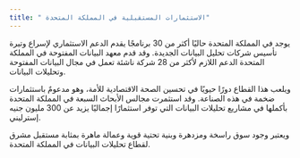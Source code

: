 ```yaml
---
title: " الاستثمارات المستقبلية في المملكة المتحدة"
---
```

يوجد في المملكة المتحدة حاليًا أكثر من 30 برنامجًا يقدم الدعم الاستثماري لإسراع وتيرة تأسيس شركات تحليل البيانات الجديدة. وقد قدم معهد البيانات المفتوحة في المملكة المتحدة الدعم اللازم لأكثر من 28 شركة ناشئة تعمل في مجال البيانات المفتوحة وتحليلات البيانات.

ويلعب هذا القطاع دورًا حيويًا في تحسين الصحة الاقتصادية للأمة، وهو مدعومٌ باستثمارات ضخمة في هذه الصناعة. وقد استثمرت مجالس الأبحاث السبعة في المملكة المتحدة بأكملها في مشاريع تحليلات البيانات التي توفر استثمارًا إجماليًا يزيد عن 300 مليون جنيه إسترليني.

ويعتبر وجود سوق راسخة ومزدهرة وبنية تحتية قوية وعمالة ماهرة بمثابة مستقبل مشرق لقطاع تحليلات البيانات في المملكة المتحدة.
 
